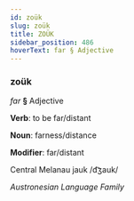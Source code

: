 ```yaml
---
id: zoük
slug: zoük
title: ZOÜK
sidebar_position: 486
hoverText: far § Adjective
---
```


### zoük

*far* **§** Adjective

**Verb**: to be far/distant

**Noun**: farness/distance

**Modifier**: far/distant

Central Melanau jauk /d͡ʒauk/

*Austronesian Language Family*